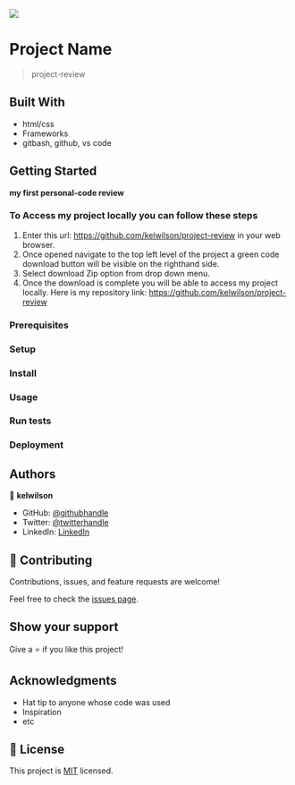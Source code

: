 ![](https://img.shields.io/badge/Microverse-blueviolet)

# Project Name

> project-review

## Built With

- html/css
- Frameworks
- gitbash, github, vs code

## Getting Started

**my first personal-code review**

### To Access my project locally you can follow these steps

1. Enter this url: <https://github.com/kelwilson/project-review> in your web browser.
2. Once opened navigate to the top left level of the project a green code download button will be visible on the righthand side.
3. Select download Zip option from drop down menu.
4. Once the download is complete you will be able to access my project locally.
   Here is my repository link: <https://github.com/kelwilson/project-review>

### Prerequisites

### Setup

### Install

### Usage

### Run tests

### Deployment

## Authors

👤 **kelwilson**

- GitHub: [@githubhandle](https://github.com/kelwilson)
- Twitter: [@twitterhandle](https://twitter.com/BesongMaris)
- LinkedIn: [LinkedIn](https://linkedin.com/in/kelly-besong-b33074237)

## 🤝 Contributing

Contributions, issues, and feature requests are welcome!

Feel free to check the [issues page](../../issues/).

## Show your support

Give a ⭐️ if you like this project!

## Acknowledgments

- Hat tip to anyone whose code was used
- Inspiration
- etc

## 📝 License

This project is [MIT](./MIT.md) licensed.
